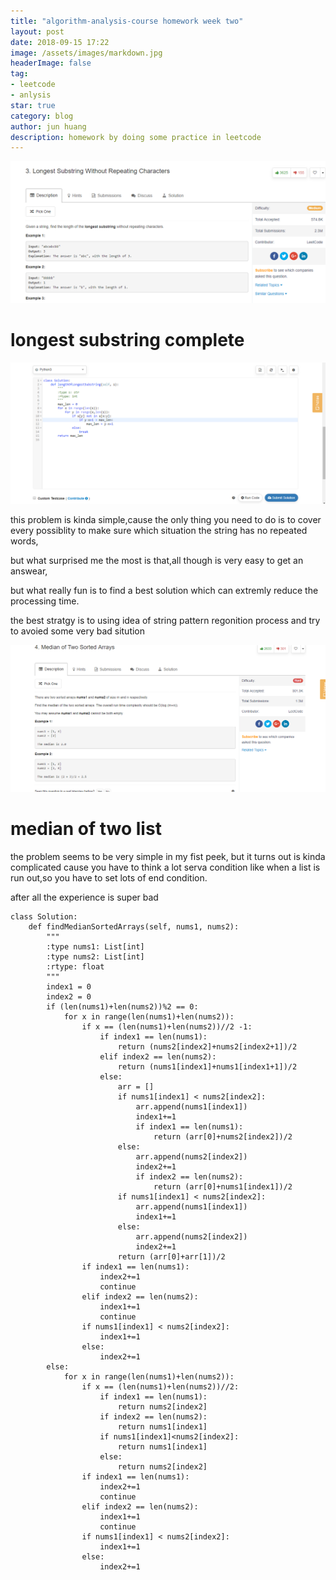 ```yaml
---
title: "algorithm-analysis-course homework week two"
layout: post
date: 2018-09-15 17:22
image: /assets/images/markdown.jpg
headerImage: false
tag:
- leetcode
- anlysis
star: true
category: blog
author: jun huang
description: homework by doing some practice in leetcode
---
```


![longest substring](./image/algo2.png)

# longest substring complete 

![algo 2_2](./image/algo2_2.png)

this problem is kinda simple,cause the only thing you need to do is to cover every possiblity to make sure which situation the string has no repeated words,

but what surprised me the most is that,all though is very easy to get an answear,

but what really fun is to find a best solution which can extremly reduce the processing time.

the best stratgy is to using idea of string pattern regonition process and try to avoied some very bad sitution

![median of two list](./image/algo2-3.png)

# median of two list

the problem seems to be very simple in my fist peek,
but it turns out is kinda complicated cause you have to think a lot serva condition like when a list is run out,so you have to set lots of end condition.

after all the experience is super bad


```
class Solution:
    def findMedianSortedArrays(self, nums1, nums2):
        """
        :type nums1: List[int]
        :type nums2: List[int]
        :rtype: float
        """
        index1 = 0
        index2 = 0
        if (len(nums1)+len(nums2))%2 == 0:
            for x in range(len(nums1)+len(nums2)):
                if x == (len(nums1)+len(nums2))//2 -1:
                    if index1 == len(nums1):
                        return (nums2[index2]+nums2[index2+1])/2
                    elif index2 == len(nums2):
                        return (nums1[index1]+nums1[index1+1])/2
                    else:
                        arr = []
                        if nums1[index1] < nums2[index2]:
                            arr.append(nums1[index1])
                            index1+=1
                            if index1 == len(nums1):
                                return (arr[0]+nums2[index2])/2
                        else:
                            arr.append(nums2[index2])
                            index2+=1
                            if index2 == len(nums2):
                                return (arr[0]+nums1[index1])/2
                        if nums1[index1] < nums2[index2]:
                            arr.append(nums1[index1])
                            index1+=1
                        else:
                            arr.append(nums2[index2])
                            index2+=1
                        return (arr[0]+arr[1])/2
                if index1 == len(nums1):
                    index2+=1
                    continue
                elif index2 == len(nums2):
                    index1+=1
                    continue
                if nums1[index1] < nums2[index2]:
                    index1+=1
                else:
                    index2+=1
        else:
            for x in range(len(nums1)+len(nums2)):
                if x == (len(nums1)+len(nums2))//2:
                    if index1 == len(nums1):
                        return nums2[index2]
                    if index2 == len(nums2):
                        return nums1[index1]
                    if nums1[index1]<nums2[index2]:
                        return nums1[index1]
                    else:
                        return nums2[index2]
                if index1 == len(nums1):
                    index2+=1
                    continue
                elif index2 == len(nums2):
                    index1+=1
                    continue
                if nums1[index1] < nums2[index2]:
                    index1+=1
                else:
                    index2+=1
```
